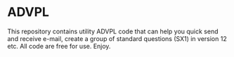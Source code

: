 # ADVPL

This repository contains utility ADVPL code that can help you quick send and receive e-mail, create a group of standard questions (SX1) in version 12 etc.
All code are free for use. Enjoy.
